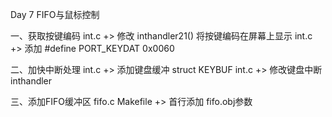 Day 7	FIFO与鼠标控制

一、获取按键编码
	int.c	+> 修改 inthandler21()  将按键编码在屏幕上显示
	int.c	+> 添加 #define PORT_KEYDAT		0x0060

二、加快中断处理
	int.c	+> 添加键盘缓冲 struct KEYBUF
	int.c	+> 修改键盘中断 inthandler
	

三、添加FIFO缓冲区
	fifo.c
	Makefile	+> 首行添加 fifo.obj参数



